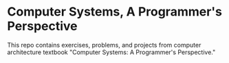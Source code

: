 # Computer Systems, A Programmer's Perspective

This repo contains exercises, problems, and projects from computer architecture textbook "Computer Systems: A Programmer's Perspective."
